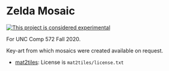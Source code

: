 # Zelda Mosaic

[![This project is considered experimental](https://img.shields.io/badge/status-experimental-critical.svg)](https://benknoble.github.io/status/experimental/)

For UNC Comp 572 Fall 2020.

Key-art from which mosaics were created available on request.

- [mat2tiles](https://www.mathworks.com/matlabcentral/fileexchange/35085-mat2tiles-divide-array-into-equal-sized-sub-arrays):
  License is `mat2tiles/license.txt`
